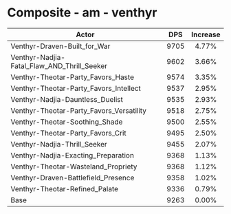 # Composite - am - venthyr
| Actor | DPS | Increase |
|---|:---:|:---:|
|Venthyr-Draven-Built_for_War|9705|4.77%|
|Venthyr-Nadjia-Fatal_Flaw_AND_Thrill_Seeker|9602|3.66%|
|Venthyr-Theotar-Party_Favors_Haste|9574|3.35%|
|Venthyr-Theotar-Party_Favors_Intellect|9537|2.95%|
|Venthyr-Nadjia-Dauntless_Duelist|9535|2.93%|
|Venthyr-Theotar-Party_Favors_Versatility|9518|2.75%|
|Venthyr-Theotar-Soothing_Shade|9500|2.55%|
|Venthyr-Theotar-Party_Favors_Crit|9495|2.50%|
|Venthyr-Nadjia-Thrill_Seeker|9455|2.07%|
|Venthyr-Nadjia-Exacting_Preparation|9368|1.13%|
|Venthyr-Theotar-Wasteland_Propriety|9368|1.12%|
|Venthyr-Draven-Battlefield_Presence|9358|1.02%|
|Venthyr-Theotar-Refined_Palate|9336|0.79%|
|Base|9263|0.00%|
